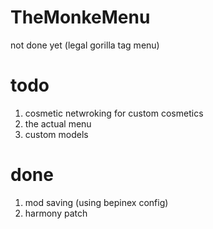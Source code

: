 # TheMonkeMenu

not done yet (legal gorilla tag menu)

# todo
1. cosmetic netwroking for custom cosmetics
2. the actual menu
3. custom models

# done
1. mod saving (using bepinex config)
2. harmony patch
